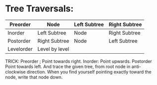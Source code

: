 # Tree Traversals:

  

|Preorder | Node | Left Subtree | Right Subtree |
| -- | -- | -- | --|
|Inorder | Left Subtree | Node | Right Subtree|
|Postorder | Right Subtree | Node | Left Subtree|
|Levelorder | Level by level|||

TRICK:
Preorder ; Point towards right.
Inorder: Point upwards.
Postorder Point towards left.
And trace the given tree, from root node in anti-clockwise direction. When you find yourself pointing exactly toward the node, write that node down.


